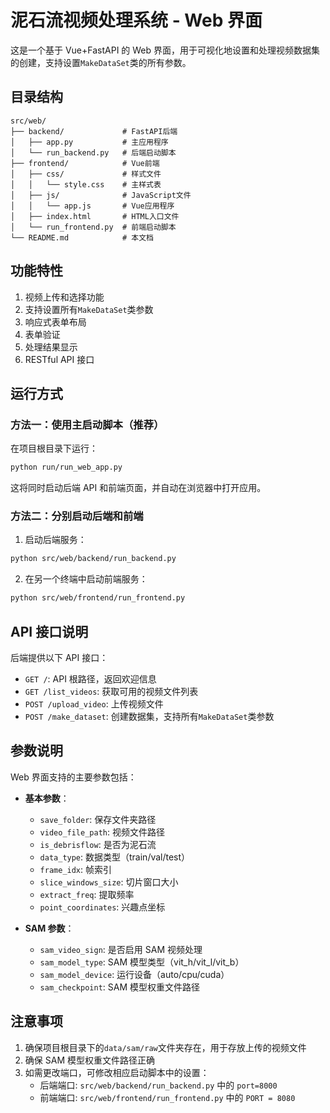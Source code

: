 <!-- @format -->

# 泥石流视频处理系统 - Web 界面

这是一个基于 Vue+FastAPI 的 Web 界面，用于可视化地设置和处理视频数据集的创建，支持设置`MakeDataSet`类的所有参数。

## 目录结构

```
src/web/
├── backend/             # FastAPI后端
│   ├── app.py           # 主应用程序
│   └── run_backend.py   # 后端启动脚本
├── frontend/            # Vue前端
│   ├── css/             # 样式文件
│   │   └── style.css    # 主样式表
│   ├── js/              # JavaScript文件
│   │   └── app.js       # Vue应用程序
│   ├── index.html       # HTML入口文件
│   └── run_frontend.py  # 前端启动脚本
└── README.md            # 本文档
```

## 功能特性

1. 视频上传和选择功能
2. 支持设置所有`MakeDataSet`类参数
3. 响应式表单布局
4. 表单验证
5. 处理结果显示
6. RESTful API 接口

## 运行方式

### 方法一：使用主启动脚本（推荐）

在项目根目录下运行：

```bash
python run/run_web_app.py
```

这将同时启动后端 API 和前端页面，并自动在浏览器中打开应用。

### 方法二：分别启动后端和前端

1. 启动后端服务：

```bash
python src/web/backend/run_backend.py
```

2. 在另一个终端中启动前端服务：

```bash
python src/web/frontend/run_frontend.py
```

## API 接口说明

后端提供以下 API 接口：

- `GET /`: API 根路径，返回欢迎信息
- `GET /list_videos`: 获取可用的视频文件列表
- `POST /upload_video`: 上传视频文件
- `POST /make_dataset`: 创建数据集，支持所有`MakeDataSet`类参数

## 参数说明

Web 界面支持的主要参数包括：

- **基本参数**：

  - `save_folder`: 保存文件夹路径
  - `video_file_path`: 视频文件路径
  - `is_debrisflow`: 是否为泥石流
  - `data_type`: 数据类型（train/val/test）
  - `frame_idx`: 帧索引
  - `slice_windows_size`: 切片窗口大小
  - `extract_freq`: 提取频率
  - `point_coordinates`: 兴趣点坐标

- **SAM 参数**：
  - `sam_video_sign`: 是否启用 SAM 视频处理
  - `sam_model_type`: SAM 模型类型（vit_h/vit_l/vit_b）
  - `sam_model_device`: 运行设备（auto/cpu/cuda）
  - `sam_checkpoint`: SAM 模型权重文件路径

## 注意事项

1. 确保项目根目录下的`data/sam/raw`文件夹存在，用于存放上传的视频文件
2. 确保 SAM 模型权重文件路径正确
3. 如需更改端口，可修改相应启动脚本中的设置：
   - 后端端口: `src/web/backend/run_backend.py` 中的 `port=8000`
   - 前端端口: `src/web/frontend/run_frontend.py` 中的 `PORT = 8080`
